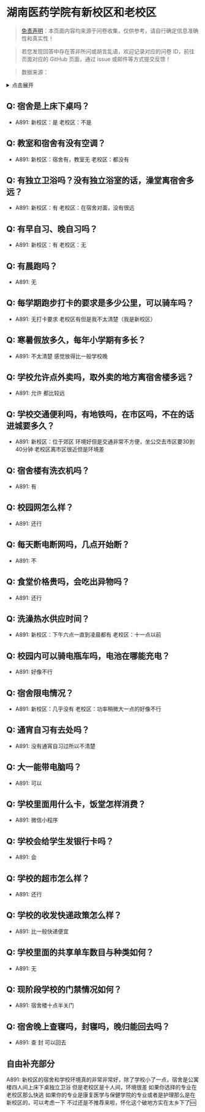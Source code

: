 # 湖南医药学院有新校区和老校区

> [免责声明](https://colleges.chat/#_3)：本页面内容均来源于问卷收集，仅供参考，请自行确定信息准确性和真实性！

> 若您发现回答中存在答非所问或胡言乱语，欢迎记录对应的问卷 ID，前往页面对应的 GitHub 页面，通过 issue 或邮件等方式提交反馈！

> 数据来源：

<details><summary>点击展开</summary>
<ul>
<li>A891: 匿名 (2021 年 06 月)</li>
</ul>
</details>

## Q: 宿舍是上床下桌吗？

- A891: 新校区：是 老校区：不是

## Q: 教室和宿舍有没有空调？

- A891: 新校区：宿舍有，教室无 老校区：都没有

## Q: 有独立卫浴吗？没有独立浴室的话，澡堂离宿舍多远？

- A891: 新校区：有 老校区：在宿舍对面，没有很远

## Q: 有早自习、晚自习吗？

- A891: 新校区：有 老校区：无

## Q: 有晨跑吗？

- A891: 无

## Q: 每学期跑步打卡的要求是多少公里，可以骑车吗？

- A891: 无打卡要求 老校区有但是我不太清楚（我是新校区）

## Q: 寒暑假放多久，每年小学期有多长？

- A891: 不太清楚 感觉放得比一般学校晚

## Q: 学校允许点外卖吗，取外卖的地方离宿舍楼多远？

- A891: 允许 都比较远

## Q: 学校交通便利吗，有地铁吗，在市区吗，不在的话进城要多久？

- A891: 新校区：位于郊区 环境好但是交通非常不方便，坐公交去市区要30到40分钟 老校区离市区很近但是环境差

## Q: 宿舍楼有洗衣机吗？

- A891: 有

## Q: 校园网怎么样？

- A891: 还行

## Q: 每天断电断网吗，几点开始断？

- A891: 不

## Q: 食堂价格贵吗，会吃出异物吗？

- A891: 还行

## Q: 洗澡热水供应时间？

- A891: 新校区：下午六点一直到凌晨都有 老校区：十一点以前

## Q: 校园内可以骑电瓶车吗，电池在哪能充电？

- A891: 好像不行

## Q: 宿舍限电情况？

- A891: 新校区：几乎没有 老校区：功率稍微大一点的好像不行

## Q: 通宵自习有去处吗？

- A891: 没有通宵自习过所以不清楚

## Q: 大一能带电脑吗？

- A891: 可以

## Q: 学校里面用什么卡，饭堂怎样消费？

- A891: 微信小程序

## Q: 学校会给学生发银行卡吗？

- A891: 会

## Q: 学校的超市怎么样？

- A891: 还行

## Q: 学校的收发快递政策怎么样？

- A891: 比一般快递便宜

## Q: 学校里面的共享单车数目与种类如何？

- A891: 无

## Q: 现阶段学校的门禁情况如何？

- A891: 宿舍楼十点半关门

## Q: 宿舍晚上查寝吗，封寝吗，晚归能回去吗？

- A891: 查 封 可以回去

## 自由补充部分

A891: 新校区的宿舍和学校环境真的非常非常好，除了学校小了一点，宿舍是公寓楼四人间上床下桌独立卫浴 但是老校区是十人间，环境很差 如果你选择的专业在老校区那么快逃 如果你的专业是康复医学与保健学院的专业或者是护理那么是在新校区的，可以考虑一下 不过还是不推荐来啦，怀化这个破地方实在太乡下了🆘